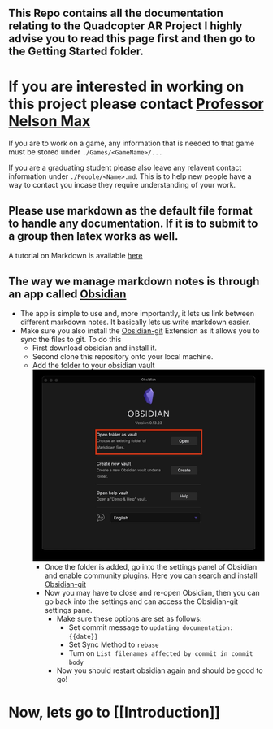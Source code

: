 ## This Repo contains all the documentation relating to the Quadcopter AR Project I highly advise you to read this page first and then go to the Getting Started folder.

# If you are interested in working on this project please contact [Professor Nelson Max](mailto:max@cs.ucdavis.edu) 

If you are to work on a game, any information that is needed to that game must be stored under
`./Games/<GameName>/...`

If you are a graduating student please also leave any relavent contact information under 
`./People/<Name>.md`. This is to help new people have a way to contact you incase they require understanding of your work.

## Please use markdown as the default file format to handle any documentation. If it is to submit to a group then latex works as well.

A tutorial on Markdown is available [here](https://guides.github.com/features/mastering-markdown/)

## The way we manage markdown notes is through an app called [Obsidian](https://obsidian.md/)
- The app is simple to use and, more importantly, it lets us link between different markdown notes. It basically lets us write markdown easier.
- Make sure you also install the [Obsidian-git](obsidian://show-plugin?id=obsidian-git) Extension as it allows you to sync the files to git. To do this
	- First download obsidian and install it.
	- Second clone this repository onto your local machine.
	- Add the folder to your obsidian vault
		![](./images/obsidian-start-page.jpg)
		- Once the folder is added, go into the settings panel of Obsidian and enable community plugins. Here you can search and install [Obsidian-git](obsidian://show-plugin?id=obsidian-git)
		- Now you may have to close and re-open Obsidian, then you can go back into the settings and can access the Obsidian-git settings pane.
			- Make sure these options are set as follows:
				- Set commit message to `updating documentation: {{date}}`
				- Set Sync Method to `rebase`
				- Turn on `List filenames affected by commit in commit body`
			- Now you should restart obsidian again and should be good to go!

# Now, lets go to [[Introduction]]
